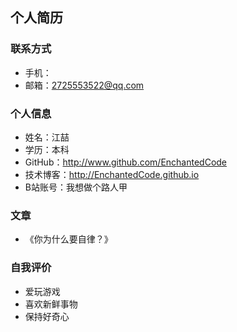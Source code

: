 ## 个人简历



### 联系方式

- 手机：
- 邮箱：2725553522@qq.com



### 个人信息

- 姓名：江喆
- 学历：本科
- GitHub：http://www.github.com/EnchantedCode
- 技术博客：http://EnchantedCode.github.io
- B站账号：我想做个路人甲



### 文章

- 《你为什么要自律？》



### 自我评价

- 爱玩游戏
- 喜欢新鲜事物
- 保持好奇心
